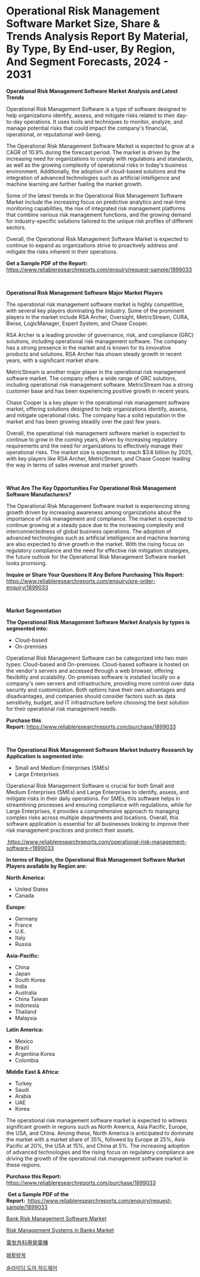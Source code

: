 <p><h1>Operational Risk Management Software Market Size, Share & Trends Analysis Report By Material, By Type, By End-user, By Region, And Segment Forecasts, 2024 - 2031</h1></p><p><strong>Operational Risk Management Software Market Analysis and Latest Trends</strong></p>
<p><p>Operational Risk Management Software is a type of software designed to help organizations identify, assess, and mitigate risks related to their day-to-day operations. It uses tools and techniques to monitor, analyze, and manage potential risks that could impact the company's financial, operational, or reputational well-being.</p><p>The Operational Risk Management Software Market is expected to grow at a CAGR of 10.9% during the forecast period. The market is driven by the increasing need for organizations to comply with regulations and standards, as well as the growing complexity of operational risks in today's business environment. Additionally, the adoption of cloud-based solutions and the integration of advanced technologies such as artificial intelligence and machine learning are further fueling the market growth.</p><p>Some of the latest trends in the Operational Risk Management Software Market include the increasing focus on predictive analytics and real-time monitoring capabilities, the rise of integrated risk management platforms that combine various risk management functions, and the growing demand for industry-specific solutions tailored to the unique risk profiles of different sectors.</p><p>Overall, the Operational Risk Management Software Market is expected to continue to expand as organizations strive to proactively address and mitigate the risks inherent in their operations.</p></p>
<p><strong>Get a Sample PDF of the Report:&nbsp;</strong> <a href="https://www.reliableresearchreports.com/enquiry/request-sample/1899033">https://www.reliableresearchreports.com/enquiry/request-sample/1899033</a></p>
<p>&nbsp;</p>
<p><strong>Operational Risk Management Software Major Market Players</strong></p>
<p><p>The operational risk management software market is highly competitive, with several key players dominating the industry. Some of the prominent players in the market include RSA Archer, Oversight, MetricStream, CURA, Bwise, LogicManager, Expert System, and Chase Cooper.</p><p>RSA Archer is a leading provider of governance, risk, and compliance (GRC) solutions, including operational risk management software. The company has a strong presence in the market and is known for its innovative products and solutions. RSA Archer has shown steady growth in recent years, with a significant market share.</p><p>MetricStream is another major player in the operational risk management software market. The company offers a wide range of GRC solutions, including operational risk management software. MetricStream has a strong customer base and has been experiencing positive growth in recent years.</p><p>Chase Cooper is a key player in the operational risk management software market, offering solutions designed to help organizations identify, assess, and mitigate operational risks. The company has a solid reputation in the market and has been growing steadily over the past few years.</p><p>Overall, the operational risk management software market is expected to continue to grow in the coming years, driven by increasing regulatory requirements and the need for organizations to effectively manage their operational risks. The market size is expected to reach $3.6 billion by 2025, with key players like RSA Archer, MetricStream, and Chase Cooper leading the way in terms of sales revenue and market growth.</p></p>
<p>&nbsp;</p>
<p><strong>What Are The Key Opportunities For Operational Risk Management Software Manufacturers?</strong></p>
<p><p>The Operational Risk Management Software market is experiencing strong growth driven by increasing awareness among organizations about the importance of risk management and compliance. The market is expected to continue growing at a steady pace due to the increasing complexity and interconnectedness of global business operations. The adoption of advanced technologies such as artificial intelligence and machine learning are also expected to drive growth in the market. With the rising focus on regulatory compliance and the need for effective risk mitigation strategies, the future outlook for the Operational Risk Management Software market looks promising.</p></p>
<p><strong>Inquire or Share Your Questions If Any Before Purchasing This Report:</strong> <a href="https://www.reliableresearchreports.com/enquiry/pre-order-enquiry/1899033">https://www.reliableresearchreports.com/enquiry/pre-order-enquiry/1899033</a></p>
<p>&nbsp;</p>
<p><strong>Market Segmentation</strong></p>
<p><strong>The Operational Risk Management Software Market Analysis by types is segmented into:</strong></p>
<p><ul><li>Cloud-based</li><li>On-premises</li></ul></p>
<p><p>Operational Risk Management Software can be categorized into two main types: Cloud-based and On-premises. Cloud-based software is hosted on the vendor's servers and accessed through a web browser, offering flexibility and scalability. On-premises software is installed locally on a company's own servers and infrastructure, providing more control over data security and customization. Both options have their own advantages and disadvantages, and companies should consider factors such as data sensitivity, budget, and IT infrastructure before choosing the best solution for their operational risk management needs.</p></p>
<p><strong>Purchase this Report:&nbsp;</strong><a href="https://www.reliableresearchreports.com/purchase/1899033">https://www.reliableresearchreports.com/purchase/1899033</a></p>
<p>&nbsp;</p>
<p><strong>The Operational Risk Management Software Market Industry Research by Application is segmented into:</strong></p>
<p><ul><li>Small and Medium Enterprises (SMEs)</li><li>Large Enterprises</li></ul></p>
<p><p>Operational Risk Management Software is crucial for both Small and Medium Enterprises (SMEs) and Large Enterprises to identify, assess, and mitigate risks in their daily operations. For SMEs, this software helps in streamlining processes and ensuring compliance with regulations, while for Large Enterprises, it provides a comprehensive approach to managing complex risks across multiple departments and locations. Overall, this software application is essential for all businesses looking to improve their risk management practices and protect their assets.</p></p>
<p><a href="https://www.reliableresearchreports.com/operational-risk-management-software-r1899033">&nbsp;https://www.reliableresearchreports.com/operational-risk-management-software-r1899033</a></p>
<p><strong>In terms of Region, the Operational Risk Management Software Market Players available by Region are:</strong></p>
<p>
    <p> <strong> North America: </strong>
        <ul>
            <li>United States</li>
            <li>Canada</li>
        </ul>
        </p> 
    <p> <strong> Europe: </strong>
        <ul>
            <li>Germany</li>
            <li>France</li>
            <li>U.K.</li>
            <li>Italy</li>
            <li>Russia</li>
        </ul>
        </p> 
    <p> <strong> Asia-Pacific: </strong>
        <ul>
            <li>China</li>
            <li>Japan</li>
            <li>South Korea</li>
            <li>India</li>
            <li>Australia</li>
            <li>China Taiwan</li>
            <li>Indonesia</li>
            <li>Thailand</li>
            <li>Malaysia</li>
        </ul>
        </p> 
    <p> <strong> Latin America: </strong>
        <ul>
            <li>Mexico</li>
            <li>Brazil</li>
            <li>Argentina Korea</li>
            <li>Colombia</li>
        </ul>
        </p> 
    <p> <strong> Middle East & Africa: </strong>
        <ul>
            <li>Turkey</li>
            <li>Saudi</li>
            <li>Arabia</li>
            <li>UAE</li>
            <li>Korea</li>
        </ul>
    </p>
    </p>
<p><p>The operational risk management software market is expected to witness significant growth in regions such as North America, Asia Pacific, Europe, the USA, and China. Among these, North America is anticipated to dominate the market with a market share of 35%, followed by Europe at 25%, Asia Pacific at 20%, the USA at 15%, and China at 5%. The increasing adoption of advanced technologies and the rising focus on regulatory compliance are driving the growth of the operational risk management software market in these regions.</p></p>
<p><strong>Purchase this Report: </strong><a href="https://www.reliableresearchreports.com/purchase/1899033">https://www.reliableresearchreports.com/purchase/1899033</a></p>
<p>&nbsp;<strong>Get a Sample PDF of the Report:&nbsp;&nbsp;</strong><a href="https://www.reliableresearchreports.com/enquiry/request-sample/1899033">https://www.reliableresearchreports.com/enquiry/request-sample/1899033</a></p>
<p><strong></strong></p>
<p><p><a href="https://github.com/lorenzaSchmeler/Market-Research-Report-List-1/blob/main/bank-risk-management-software-market.md">Bank Risk Management Software Market</a></p><p><a href="https://github.com/AdrianaPaucek2023/Market-Research-Report-List-1/blob/main/risk-management-systems-in-banks-market.md">Risk Management Systems in Banks Market</a></p><p><a href="https://medium.com/@chloekessler01/%E9%9B%BB%E6%B0%97%E6%89%8B%E8%A1%93%E7%99%BA%E7%94%9F%E5%99%A8%E5%B8%82%E5%A0%B4%E3%81%AE%E3%83%A1%E3%83%88%E3%83%AA%E3%82%AF%E3%82%B9%E3%82%92%E8%A7%A3%E8%AA%AD%E3%81%99%E3%82%8B-%E5%B8%82%E5%A0%B4%E3%82%B7%E3%82%A7%E3%82%A2-%E3%83%88%E3%83%AC%E3%83%B3%E3%83%89-%E6%88%90%E9%95%B7%E3%83%91%E3%82%BF%E3%83%BC%E3%83%B3-4fb88728d2db">電気外科用発電機</a></p><p><a href="https://medium.com/@joananitzsche/%EC%8A%A4%ED%8C%8C%EC%9D%B4%EB%A1%9C%EB%AF%B8%ED%84%B0-%EC%8B%9C%EC%9E%A5-%EA%B7%9C%EB%AA%A8-%EB%B0%8F-%EC%8B%9C%EC%9E%A5-%EB%8F%99%ED%96%A5-%EC%A0%84%EC%B2%B4-%EC%82%B0%EC%97%85-%EA%B0%9C%EC%9A%94-2024%EB%85%84%EB%B6%80%ED%84%B0-2031%EB%85%84%EA%B9%8C%EC%A7%80-6ab0af98a473">폐활량계</a></p><p><a href="https://medium.com/@cezarymarciniak2022/%EC%8A%AC%EB%9D%BC%EC%9D%B4%EB%94%A9-%EB%8F%84%EC%96%B4-%ED%95%98%EB%93%9C%EC%9B%A8%EC%96%B4-%EC%8B%9C%EC%9E%A5-%EC%A1%B0%EC%82%AC-%EB%B3%B4%EA%B3%A0%EC%84%9C-%EA%B7%B8-%EC%97%AD%EC%82%AC-%EB%B0%8F-2024%EB%85%84%EB%B6%80%ED%84%B0-2031%EB%85%84%EA%B9%8C%EC%A7%80%EC%9D%98-%EC%98%88%EC%B8%A1-cb31060390b9">슬라이딩 도어 하드웨어</a></p></p>